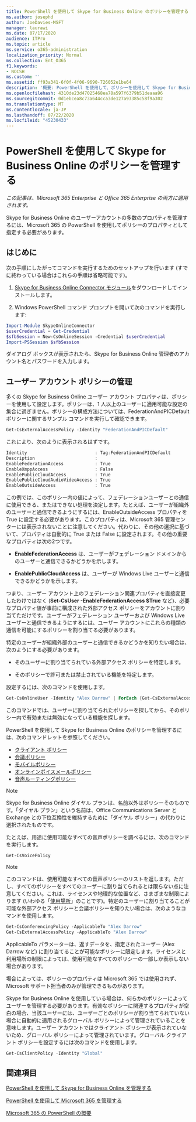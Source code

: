 ```yaml
---
title: PowerShell を使用して Skype for Business Online のポリシーを管理する
ms.author: josephd
author: JoeDavies-MSFT
manager: laurawi
ms.date: 07/17/2020
audience: ITPro
ms.topic: article
ms.service: o365-administration
localization_priority: Normal
ms.collection: Ent_O365
f1.keywords:
- NOCSH
ms.custom: ''
ms.assetid: ff93a341-6f0f-4f06-9690-726052e1be64
description: '概要: PowerShell を使用して、ポリシーを使用して Skype for Business Online のユーザーアカウントのプロパティを管理します。'
ms.openlocfilehash: 4310de23d47025468ea78a597f6379b51deaaa96
ms.sourcegitcommit: 0d1ebcea8c73a644cca3de127a93385c58f9a302
ms.translationtype: MT
ms.contentlocale: ja-JP
ms.lasthandoff: 07/22/2020
ms.locfileid: "45230433"
---
```

# <a name="manage-skype-for-business-online-policies-with-powershell"></a>PowerShell を使用して Skype for Business Online のポリシーを管理する

*この記事は、Microsoft 365 Enterprise と Office 365 Enterprise の両方に適用されます。*

Skype for Business Online のユーザーアカウントの多数のプロパティを管理するには、Microsoft 365 の PowerShell を使用してポリシーのプロパティとして指定する必要があります。
  
## <a name="before-you-begin"></a>はじめに

次の手順にしたがってコマンドを実行するためのセットアップを行います (すでに終わっている場合はこれらの手順は省略可能です)。
  
1. [Skype for Business Online Connector モジュール](https://www.microsoft.com/download/details.aspx?id=39366)をダウンロードしてインストールします。
    
2. Windows PowerShell コマンド プロンプトを開いて次のコマンドを実行します: 
    
```powershell
Import-Module SkypeOnlineConnector
$userCredential = Get-Credential
$sfbSession = New-CsOnlineSession -Credential $userCredential
Import-PSSession $sfbSession
  ```

ダイアログ ボックスが表示されたら、Skype for Business Online 管理者のアカウント名とパスワードを入力します。
    
## <a name="manage-user-account-policies"></a>ユーザー アカウント ポリシーの管理

多くの Skype for Business Online ユーザー アカウント プロパティは、ポリシーを使用して設定します。ポリシーは、1 人以上のユーザーに適用可能な設定の集合に過ぎません。ポリシーの構成方法については、FederationAndPICDefault ポリシーに関するサンプル コマンドを実行して確認できます。
  
```powershell
Get-CsExternalAccessPolicy -Identity "FederationAndPICDefault"
```

これにより、次のように表示されるはずです。
  
```powershell
Identity                          : Tag:FederationAndPICDefault
Description                       :
EnableFederationAccess            : True
EnableXmppAccess                  : False
EnablePublicCloudAccess           : True
EnablePublicCloudAudioVideoAccess : True
EnableOutsideAccess               : True
```

この例では、このポリシー内の値によって、フェデレーションユーザーとの通信に使用できる、またはできない処理を決定します。たとえば、ユーザーが組織外のユーザーと通信できるようにするには、EnableOutsideAccess プロパティを True に設定する必要があります。このプロパティは、Microsoft 365 管理センターには表示されないことに注意してください。代わりに、その他の選択に基づいて、プロパティは自動的に True または False に設定されます。その他の重要なプロパティは次の2つです。
  
- **EnableFederationAccess** は、ユーザーがフェデレーション ドメインからのユーザーと通信できるかどうかを示します。
    
- **EnablePublicCloudAccess** は、ユーザーが Windows Live ユーザーと通信できるかどうかを示します。
    
つまり、ユーザー アカウント上のフェデレーション関連プロパティを直接変更したわけではなく (**Set-CsUser -EnableFederationAccess $True** など)、必要なプロパティ値が事前に構成された外部アクセス ポリシーをアカウントに割り当てただけです。ユーザーがフェデレーション ユーザーおよび Windows Live ユーザーと通信できるようにするには、ユーザー アカウントにこれらの種類の通信を可能にするポリシーを割り当てる必要があります。
  
特定のユーザーが組織外部のユーザーと通信できるかどうかを知りたい場合は、次のようにする必要があります。
  
- そのユーザーに割り当てられている外部アクセス ポリシーを特定します。
    
- そのポリシーで許可または禁止されている機能を特定します。
    
設定するには、次のコマンドを使用します。
  
```powershell
Get-CsOnlineUser -Identity "Alex Darrow" | ForEach {Get-CsExternalAccessPolicy -Identity $_.ExternalAccessPolicy}
```

このコマンドでは、ユーザーに割り当てられたポリシーを探してから、そのポリシー内で有効または無効になっている機能を探します。
  
PowerShell を使用して Skype for Business Online のポリシーを管理するには、次のコマンドレットを参照してください。

- [クライアント ポリシー](https://docs.microsoft.com/previous-versions//mt228132(v=technet.10)#client-policy-cmdlets)
- [会議ポリシー](https://docs.microsoft.com/previous-versions//mt228132(v=technet.10)#conferencing-policy-cmdlets)
- [モバイルポリシー](https://docs.microsoft.com/previous-versions//mt228132(v=technet.10)#mobile-policy-cmdlets)
- [オンラインボイスメールポリシー](https://docs.microsoft.com/previous-versions//mt228132(v=technet.10)#online-voicemail-policy-cmdlets)
- [音声ルーティングポリシー](https://docs.microsoft.com/previous-versions//mt228132(v=technet.10)#voice-routing-policy-cmdlets)


> [!NOTE]
> Skype for Business Online ダイヤル プランは、名前以外はポリシーそのものです。「ダイヤル プラン」という名前は、Office Communications Server と Exchange との下位互換性を維持するために「ダイヤル ポリシー」の代わりに選択されたものです。 
  
たとえば、用途に使用可能なすべての音声ポリシーを調べるには、次のコマンドを実行します。
  
```powershell
Get-CsVoicePolicy
```

> [!NOTE]
> このコマンドは、使用可能なすべての音声ポリシーのリストを返します。ただし、すべてのポリシーをすべてのユーザーに割り当てられるとは限らない点に注意してください。これは、ライセンスや地理的な位置など、さまざまな制限によります (いわゆる「[使用場所](https://msdn.microsoft.com/library/azure/dn194136.aspx)」のことです)。特定のユーザーに割り当てることが可能な外部アクセス ポリシーと会議ポリシーを知りたい場合は、次のようなコマンドを使用します。 

```powershell
Get-CsConferencingPolicy -ApplicableTo "Alex Darrow"
Get-CsExternalAccessPolicy -ApplicableTo "Alex Darrow"
```

ApplicableTo パラメーターは、返すデータを、指定されたユーザー (Alex Darrow など) に割り当てることが可能なポリシーに限定します。ライセンスと利用場所の制限によっては、使用可能なすべてのポリシーの一部しか表示しない場合があります。 
  
場合によっては、ポリシーのプロパティは Microsoft 365 では使用されず、Microsoft サポート担当者のみが管理できるものがあります。 
  
Skype for Business Online を使用している場合は、何らかのポリシーによってユーザーを管理する必要があります。有効なポリシーに関連するプロパティが空白の場合、当該ユーザーには、ユーザーごとのポリシーが割り当てられていない場合に自動的に適用されるグローバル ポリシーによって管理されていることを意味します。ユーザー アカウントではクライアント ポリシーが表示されていないため、グローバル ポリシーによって管理されています。グローバル クライアント ポリシーを設定するには次のコマンドを使用します。
  
```powershell
Get-CsClientPolicy -Identity "Global"
```

## <a name="see-also"></a>関連項目

[PowerShell を使用して Skype for Business Online を管理する](manage-skype-for-business-online-with-office-365-powershell.md)
  
[PowerShell を使用して Microsoft 365 を管理する](manage-office-365-with-office-365-powershell.md)
  
[Microsoft 365 の PowerShell の概要](getting-started-with-office-365-powershell.md)

